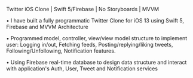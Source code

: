 Twitter iOS Clone | Swift 5/Firebase | No Storyboards | MVVM

• I have built a fully programmatic Twitter Clone for iOS 13 using Swift 5, Firebase and MVVM Architecture <br/>

• Programmed model, controller, view/view model structure to implement user: Logging in/out, Fetching feeds, Posting/replying/liking tweets, Following/Unfollowing, Notification features.<br/>

• Using Firebase real-time database to design data structure and interact with application's Auth, User, Tweet and Notification services
